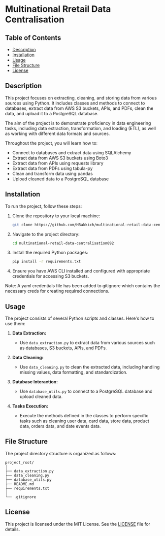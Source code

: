 # Multinational Rretail Data Centralisation

## Table of Contents
- [Description](#description)
- [Installation](#installation)
- [Usage](#usage)
- [File Structure](#file-structure)
- [License](#license)

## Description
This project focuses on extracting, cleaning, and storing data from various sources using Python.
  It includes classes and methods to connect to databases, extract data from AWS S3 buckets,
  APIs, and PDFs, clean the data, and upload it to a PostgreSQL database.

The aim of the project is to demonstrate proficiency in data engineering tasks, including data extraction,
  transformation, and loading (ETL), as well as working with different data formats and sources.

Throughout the project, you will learn how to:
- Connect to databases and extract data using SQLAlchemy
- Extract data from AWS S3 buckets using Boto3
- Extract data from APIs using requests library
- Extract data from PDFs using tabula-py
- Clean and transform data using pandas
- Upload cleaned data to a PostgreSQL database

## Installation
To run the project, follow these steps:

1. Clone the repository to your local machine:
   ```bash
   git clone https://github.com/HBakkich/multinational-retail-data-centralisation892.git
   ```
2. Navigate to the project directory:
   ```bash
   cd multinational-retail-data-centralisation892
   ```
3. Install the required Python packages:
   ```bash
   pip install -r requirements.txt
   ```
4. Ensure you have AWS CLI installed and configured with appropriate credentials for accessing S3 buckets.

Note: A yaml credentials file has been added to gitignore which contains the necessary creds for creating required connections.

## Usage
The project consists of several Python scripts and classes. Here's how to use them:

1. **Data Extraction:**
   - Use `data_extraction.py` to extract data from various sources such as databases, S3 buckets, APIs, and PDFs.
   
2. **Data Cleaning:**
   - Use `data_cleaning.py` to clean the extracted data, including handling missing values, data formatting, and standardization.
   
3. **Database Interaction:**
   - Use `database_utils.py` to connect to a PostgreSQL database and upload cleaned data.

4. **Tasks Execution:**
   - Execute the methods defined in the classes to perform specific tasks such as cleaning user data, card data, store data, product data, orders data, and date events data.

## File Structure
The project directory structure is organized as follows:
```
project_root/
│
├── data_extraction.py
├── data_cleaning.py
├── database_utils.py
├── README.md
├── requirements.txt
│
└── .gitignore
```

## License
This project is licensed under the MIT License. See the [LICENSE](LICENSE) file for details.
```
